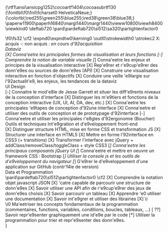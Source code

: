 {\rtf1\ansi\ansicpg1252\cocoartf1404\cocoasubrtf130
{\fonttbl\f0\fnil\fcharset0 HelveticaNeue;}
{\colortbl;\red255\green255\blue255;\red38\green38\blue38;}
\paperw11900\paperh16840\margl1440\margr1440\vieww10800\viewh8400\viewkind0
\deftab720
\pard\pardeftab720\sl512\sa320\partightenfactor0

\f0\fs32 \cf2 \expnd0\expndtw0\kerning0
\outl0\strokewidth0 \strokec2 X: acquis -: non acquis *: en cours d\'92acquisition\
Dataviz\
[X] Conna\'eetre les principales formes de visualisation et leurs fonctions [-] Comprendre la notion de variable visuelle [*] Conna\'eetre les enjeux et principes de la visualisation interactive [X] Rep\'e9rer et r\'e9cup\'e9rer des donn\'e9es ou sources de donn\'e9es (API) [X] Construire une visualisation interactive en fonction d'objectifs [X] Conduire une veille \'e9largie sur l\'92actualit\'e9, les enjeux, les tendances de la dataviz\
UI Design\
[-] Connaitre le mod\'e8le de Jesse Garrett et situer les diff\'e9rents niveaux de la conception d'interface [X] Distinguer les m\'e9tiers et fonctions de la conception interactive (UX, UI, AI, DA, dev, etc.) [X] Conna\'eetre les principales \'e9tapes de conception d\'92une interface [X] Conna\'eetre et utiliser des outils de conception et de prototypage d\'92interface [-] Conna\'eetre et utiliser les principales r\'e8gles d\'92ergonomie (Boucher)\
Outils et techniques Int\'e9gration et d\'e9veloppement front-end\
[X] Distinguer structure HTML, mise en forme CSS et transformation JS [X] Structurer une interface en HTML5 [X] Mettre en forme l\'92interface en CSS3 (+ transitions) [X] Transformer l'interface avec jQuery + addClass/removeClass/toggleClass + style CSS3 [*] Conna\'eetre les principaux composants jQuery UI [*] Conna\'eetre et mettre en oeuvre un framework CSS : Bootstrap [*] Utiliser la console js et les outils de d\'e9veloppement du navigateur [*] G\'e9rer le d\'e9veloppement d'une application sur GitHub (contr\'f4le de version)\
Data et Programmation\
\pard\pardeftab720\sl512\partightenfactor0
\cf2 [X] Comprendre la notation objet javascript JSON [X] \'catre capable de parcourir une structure de donn\'e9es [X] Savoir utiliser une API afin de r\'e9cup\'e9rer des jeux de donn\'e9es choisis [X] Savoir parcourir un tableau [X] Apprendre \'e0 utiliser une documentation [X] Savoir int\'e9grer et utiliser des librairies [X]
\i  
\i0 Ma\'eetriser les concepts fondamentaux de la programmation (commentaires, functions, variables, conditions, boucles, tableaux, ...) [ ??] Savoir repr\'e9senter graphiquement une id\'e9e par le code [*] Utiliser la programmation pour trier et repr\'e9senter des donn\'e9es.\
}

